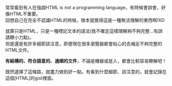 常常看到有人在強調HTML is not a programming language，有時候會誤會，好像HTML不重要。  
回想自己在完全不認識HTML的時候，根本就覺得這是一種無法理解的東西啊!XD  
  
就算只是HTML，只是一種標記文本的語法(我不確定這樣理解夠不夠完整...有誤請鞭小力點)。  
但是還是有許多細節該注意，即便現在很多瀏覽器都會貼心的去補足不夠完整的HTML文件。  

**有結構的、符合語意的、通順的文件**，不論是機器或是人，都會比較容易瞭解吧！  
  
既然選擇了這條路，就盡力做到好一點。有看到什麼細節、該注意的，就會記錄在這個[HTML]的gist裡面。
